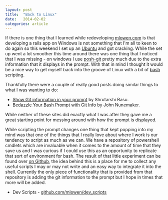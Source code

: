 ```yaml
---
layout: post
title:  "Back to Linux"
date:   2014-02-02
categories: article
---
```


If there is one thing that I learned while redeveloping [mlowen.com](http://mlowen.com/) is that developing a rails app on Windows is not something that I'm all to keen to do again so this weekend I set up an [Ubuntu](http://www.ubuntu.com/) and got cracking. While the set up went a lot smoother this time around there was one thing that I noticed that I was missing - on windows I use [posh-git](http://dahlbyk.github.io/posh-git/) pretty much due to the extra information that it displays in the prompt. With that in mind I thought it would be a nice way to get myself back into the groove of Linux with a bit of [bash](http://en.wikipedia.org/wiki/Bash_(Unix_shell)) scripting.

Thankfully there were a couple of really good posts doing similar things to what I was wanting to do:

* [Show Git information in your prompt](http://bytebaker.com/2012/01/09/show-git-information-in-your-prompt/) by Shrutarshi Basu.
* [Bedazzle Your Bash Prompt with Git Info](http://www.railstips.org/blog/archives/2009/02/02/bedazzle-your-bash-prompt-with-git-info/) by John Nunemaker.

While neither of these sites did exactly what I was after they gave me a great starting point for messing around with how the prompt is displayed.

While scripting the prompt changes one thing that kept popping into my mind was that one of the things that I really love about where I work is our tendency to script as much as we can. We have a repository of powershell cmdlets which are invaluable when it comes to the amount of time that they save us and I was curious if I could use this as an opportunity to replicate that sort of environment for bash. The result of that little experiment can be found over [on Github](https://github.com/mlowen/dev_scripts), the idea behind this is a place for me to collect any useful scripts I may or may not write and an easy way to integrate it into the shell. Currently the only piece of functionality that is provided from that repository is adding the git information to the prompt but I hope in times that more will be added.

* Dev Scripts - [github.com/mlowen/dev_scripts](https://github.com/mlowen/dev_scripts)

